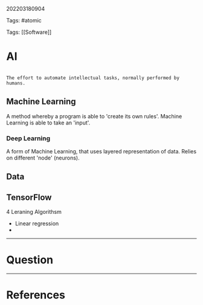 202203180904

Tags: #atomic

Tags: [[Software]]

# AI
```ad-Definition

The effort to automate intellectual tasks, normally performed by humans.

```
## Machine Learning
A method whereby a program is able to 'create its own rules'.
Machine Learning is able to take an 'input'.
### Deep Learning
A form of Machine Learning, that uses layered representation of data.
Relies on different 'node' (neurons).
## Data

## TensorFlow
4 Leraning Algorithsm
- Linear regression
- 

---
# Question


---
# References
